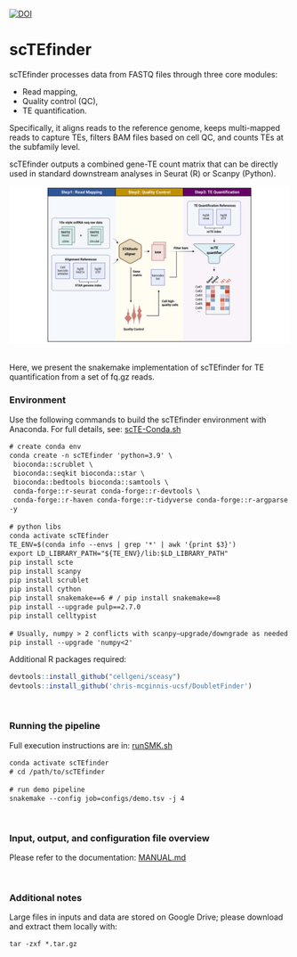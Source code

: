 [![DOI](https://zenodo.org/badge/1010980213.svg)](https://doi.org/10.5281/zenodo.17396260)


# scTEfinder 

scTEfinder processes data from FASTQ files through three core modules: 
* Read mapping,
* Quality control (QC),
* TE quantification.

Specifically, it aligns reads to the reference genome, keeps multi-mapped reads to capture TEs, filters BAM files based on cell QC, and counts TEs at the subfamily level. 


scTEfinder outputs a combined gene-TE count matrix that can be directly used in standard downstream analyses in Seurat (R) or Scanpy (Python).

![Pipeline](https://github.com/synnimeng/scTEfinder/blob/main/imgs/pipeline.png "scTEfinder Pipeline") 

Here, we present the snakemake implementation of scTEfinder for TE quantification from a set of fq.gz reads.
<br/>

### Environment

Use the following commands to build the scTEfinder environment with Anaconda.
For full details, see: [scTE-Conda.sh](https://github.com/synnimeng/scTEfinder/blob/main/scTE-Conda.sh)

```shell
# create conda env
conda create -n scTEfinder 'python=3.9' \
 bioconda::scrublet \
 bioconda::seqkit bioconda::star \
 bioconda::bedtools bioconda::samtools \
 conda-forge::r-seurat conda-forge::r-devtools \
 conda-forge::r-haven conda-forge::r-tidyverse conda-forge::r-argparse -y

# python libs
conda activate scTEfinder
TE_ENV=$(conda info --envs | grep '*' | awk '{print $3}')
export LD_LIBRARY_PATH="${TE_ENV}/lib:$LD_LIBRARY_PATH"
pip install scte
pip install scanpy
pip install scrublet
pip install cython
pip install snakemake==6 # / pip install snakemake==8
pip install --upgrade pulp==2.7.0
pip install celltypist

# Usually, numpy > 2 conflicts with scanpy—upgrade/downgrade as needed
pip install --upgrade 'numpy<2'

```

Additional R packages required:

```R
devtools::install_github("cellgeni/sceasy")
devtools::install_github('chris-mcginnis-ucsf/DoubletFinder')
```
<br/>

### Running the pipeline

Full execution instructions are in: [runSMK.sh](https://github.com/synnimeng/scTEfinder/blob/main/runSMK.sh)

```shell
conda activate scTEfinder
# cd /path/to/scTEfinder

# run demo pipeline
snakemake --config job=configs/demo.tsv -j 4
```
<br/>

### Input, output, and configuration file overview

Please refer to the documentation: [MANUAL.md](https://github.com/synnimeng/scTEfinder/blob/main/MANUAL.md)

<br/>

### Additional notes

Large files in inputs and data are stored on Google Drive; please download and extract them locally with:

```shell
tar -zxf *.tar.gz
```

















